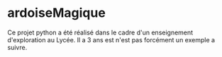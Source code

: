 # ardoiseMagique
Ce projet python a été réalisé dans le cadre d'un enseignement d'exploration au Lycée. Il a 3 ans est n'est pas forcément un exemple a suivre.
